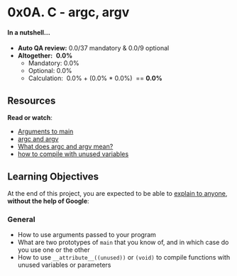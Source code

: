 0x0A. C - argc, argv
====================

#### In a nutshell…

*   **Auto QA review:** 0.0/37 mandatory & 0.0/9 optional
*   **Altogether:**  **0.0%**
    *   Mandatory: 0.0%
    *   Optional: 0.0%
    *   Calculation:  0.0% + (0.0% \* 0.0%)  == **0.0%**

Resources
---------

**Read or watch**:

*   [Arguments to main](/rltoken/Jip_nI4tv2ybQZ-jV3fqJg "Arguments to main")
*   [argc and argv](/rltoken/31aLwv8qsXuiUZrOk9Djqg "argc and argv")
*   [What does argc and argv mean?](/rltoken/A0pzqslB6Z3Y3OV3hJQ6Tw "What does argc and argv mean?")
*   [how to compile with unused variables](/rltoken/MkOUE1ndq1UAx9Erk-AVbg "how to compile with unused variables")

Learning Objectives
-------------------

At the end of this project, you are expected to be able to [explain to anyone](/rltoken/DBgGt1BaQ75AkikI88WbEw "explain to anyone"), **without the help of Google**:

### General

*   How to use arguments passed to your program
*   What are two prototypes of `main` that you know of, and in which case do you use one or the other
*   How to use `__attribute__((unused))` or `(void)` to compile functions with unused variables or parameters
